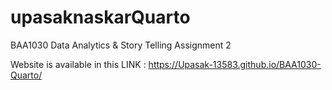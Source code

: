 # upasaknaskarQuarto
BAA1030 Data Analytics &amp; Story Telling Assignment 2


Website is available in this LINK : 
https://Upasak-13583.github.io/BAA1030-Quarto/

